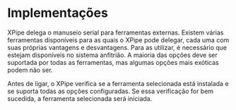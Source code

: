 # Implementações

XPipe delega o manuseio serial para ferramentas externas.
Existem várias ferramentas disponíveis para as quais o XPipe pode delegar, cada uma com suas próprias vantagens e desvantagens.
Para as utilizar, é necessário que estejam disponíveis no sistema anfitrião.
A maioria das opções deve ser suportada por todas as ferramentas, mas algumas opções mais exóticas podem não ser.

Antes de ligar, o XPipe verifica se a ferramenta selecionada está instalada e se suporta todas as opções configuradas.
Se essa verificação for bem sucedida, a ferramenta selecionada será iniciada.

